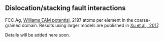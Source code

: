 ## Dislocation/stacking fault interactions

FCC Ag, [Williams EAM potential](http://dx.doi.org/10.1088/0965-0393/14/5/002), 2197 atoms per element in the coarse-grained domain. Results using larger models are published in [Xu et al., 2017](http://dx.doi.org/10.3390/cryst7050120).

Details will be added here soon.
